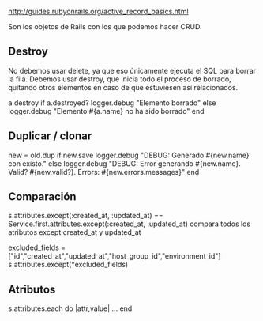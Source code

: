 http://guides.rubyonrails.org/active_record_basics.html

Son los objetos de Rails con los que podemos hacer CRUD.


## Destroy ##
No debemos usar delete, ya que eso únicamente ejecuta el SQL para borrar la fila.
Debemos usar destroy, que inicia todo el proceso de borrado, quitando otros elementos en caso de que estuviesen así relacionados.


a.destroy
if a.destroyed?
  logger.debug "Elemento borrado"
else
  logger.debug "Elemento #{a.name} no ha sido borrado"
end


## Duplicar / clonar ##
new = old.dup
if new.save
  logger.debug "DEBUG: Generado #{new.name} con existo."
else
  logger.debug "DEBUG: Error generando #{new.name}. Valid? #{new.valid?}. Errors: #{new.errors.messages}"
end



## Comparación ##
s.attributes.except(:created_at, :updated_at) == Service.first.attributes.except(:created_at, :updated_at)
  compara todos los atributos except created_at y updated_at

excluded_fields = ["id","created_at","updated_at","host_group_id","environment_id"]
s.attributes.except(*excluded_fields)


## Atributos ##
s.attributes.each do |attr,value|
  ...
end
